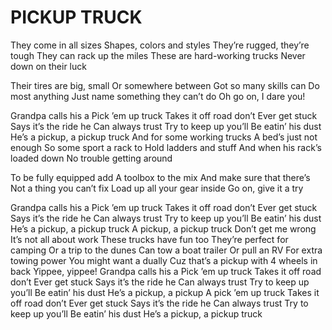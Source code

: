 # PICKUP TRUCK

They come in all sizes
Shapes, colors and styles
They’re rugged, they’re tough
They can rack up the miles
These are hard-working trucks
Never down on their luck

Their tires are big, small
Or somewhere between
Got so many skills can
Do most anything
Just name something they can’t do
Oh go on, I dare you!

Grandpa calls his a
Pick ’em up truck
Takes it off road don’t
Ever get stuck
Says it’s the ride he
Can always trust
Try to keep up you’ll
Be eatin’ his dust
He’s a pickup, a pickup truck
And for some working trucks
A bed’s just not enough
So some sport a rack to
Hold ladders and stuff
And when his rack’s loaded down
No trouble getting around

To be fully equipped add
A toolbox to the mix
And make sure that there’s
Not a thing you can’t fix
Load up all your gear inside
Go on, give it a try

Grandpa calls his a
Pick ’em up truck
Takes it off road don’t
Ever get stuck
Says it’s the ride he
Can always trust
Try to keep up you’ll
Be eatin’ his dust
He’s a pickup, a pickup truck
A pickup, a pickup truck
Don’t get me wrong
It’s not all about work
These trucks have fun too
They’re perfect for camping
Or a trip to the dunes
Can tow a boat trailer
Or pull an RV
For extra towing power
You might want a dually
Cuz that’s a pickup with 4 wheels in back
Yippee, yippee!
Grandpa calls his a
Pick ’em up truck
Takes it off road don’t
Ever get stuck
Says it’s the ride he
Can always trust
Try to keep up you’ll
Be eatin’ his dust
He’s a pickup, a pickup
A pick ’em up truck
Takes it off road don’t
Ever get stuck
Says it’s the ride he
Can always trust
Try to keep up you’ll
Be eatin’ his dust
He’s a pickup, a pickup truck